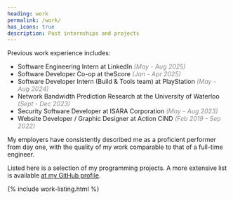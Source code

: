 ```yaml
---
heading: work
permalink: /work/
has_icons: true
description: Past internships and projects
---
```


Previous work experience includes:
- Software Engineering Intern at LinkedIn *(May - Aug 2025)*
- Software Developer Co-op at theScore *(Jan - Apr 2025)*
- Software Developer Intern (Build & Tools team) at PlayStation *(May - Aug 2024)*
- Network Bandwidth Prediction Research at the University of Waterloo *(Sept - Dec 2023)*
- Security Software Developer at ISARA Corporation *(May - Aug 2023)*
- Website Developer / Graphic Designer at Action CIND *(Feb 2019 - Sep 2022)*

My employers have consistently described me as a proficient performer from day one, with the quality of my work comparable to that of a full-time engineer.

Listed here is a selection of my programming projects. A more extensive list is available [at my GitHub profile](https://github.com/dulldesk?tab=repositories).


{% include work-listing.html %}

<style>
	em {
		opacity: 0.5;
	}
</style>
